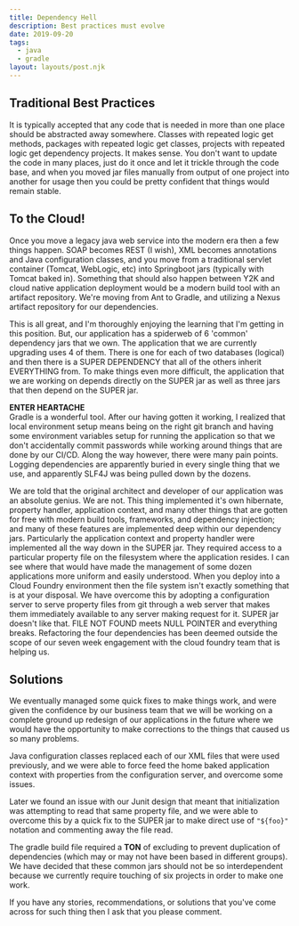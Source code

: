 ```yaml
---  
title: Dependency Hell    
description: Best practices must evolve    
date: 2019-09-20  
tags:  
  - java  
  - gradle  
layout: layouts/post.njk    
---  
```

## Traditional Best Practices ##
It is typically accepted that any code that is needed in more than one place should be abstracted away somewhere.  Classes with repeated logic get methods, packages with repeated logic get classes, projects with repeated logic get dependency projects.  It makes sense.  You don't want to update the code in many places, just do it once and let it trickle through the code base, and when you moved jar files manually from output of one project into another for usage then you could be pretty confident that things would remain stable.

## To the Cloud! ##
Once you move a legacy java web service into the modern era then a few things happen. SOAP becomes REST (I wish), XML becomes annotations and Java configuration classes, and you move from a traditional servlet container (Tomcat, WebLogic, etc) into Springboot jars (typically with Tomcat baked in). Something that should also happen between Y2K and cloud native application deployment would be a modern build tool with an artifact repository.  We're moving from Ant to Gradle, and utilizing a Nexus artifact repository for our dependencies.  

This is all great, and I'm thoroughly enjoying the learning that I'm getting in this position. But, our application has a spiderweb of 6 'common' dependency jars that we own.  The application that we are currently upgrading uses 4 of them.  There is one for each of two databases (logical) and then there is a SUPER DEPENDENCY that all of the others inherit EVERYTHING from.  To make things even more difficult, the application that we are working on depends directly on the SUPER jar as well as three jars that then depend on the SUPER jar.    

**ENTER HEARTACHE**  
Gradle is a wonderful tool. After our having gotten it working, I realized that local environment setup means being on the right git branch and having some environment variables setup for running the application so that we don't accidentally commit passwords while working around things that are done by our CI/CD.  Along the way however, there were many pain points.  Logging dependencies are apparently buried in every single thing that we use, and apparently SLF4J was being pulled down by the dozens.   

We are told that the original architect and developer of our application was an absolute genius.  We are not.  This thing implemented it's own hibernate, property handler, application context, and many other things that are gotten for free with modern build tools, frameworks, and dependency injection; and many of these features are implemented deep within our dependency jars.  Particularly the application context and property handler were implemented all the way down in the SUPER jar.  They required access to a particular property file on the filesystem where the application resides.  I can see where that would have made the management of some dozen applications more uniform and easily understood.  When you deploy into a Cloud Foundry environment then the file system isn't exactly something that is at your disposal.  We have overcome this by adopting a configuration server to serve property files from git through a web server that makes them immediately available to any server making request for it.  SUPER jar doesn't like that.  FILE NOT FOUND meets NULL POINTER and everything breaks. Refactoring the four dependencies has been deemed outside the scope of our seven week engagement with the cloud foundry team that is helping us.  

## Solutions ##
We eventually managed some quick fixes to make things work, and were given the confidence by our business team that we will be working on a complete ground up redesign of our applications in the future where we would have the opportunity to make corrections to the things that caused us so many problems.    

Java configuration classes replaced each of our XML files that were used previously, and we were able to force feed the home baked application context with properties from the configuration server, and overcome some issues.    

Later we found an issue with our Junit design that meant that initialization was attempting to read that same property file, and we were able to overcome this by a quick fix to the SUPER jar to make direct use of `"${foo}"` notation and commenting away the file read.  

The gradle build file required a **TON** of excluding to prevent duplication of dependencies (which may or may not have been based in different groups).  We have decided that these common jars should not be so interdependent because we currently require touching of six projects in order to make one work.


If you have any stories, recommendations, or solutions that you've come across for such thing then I ask that you please comment.
